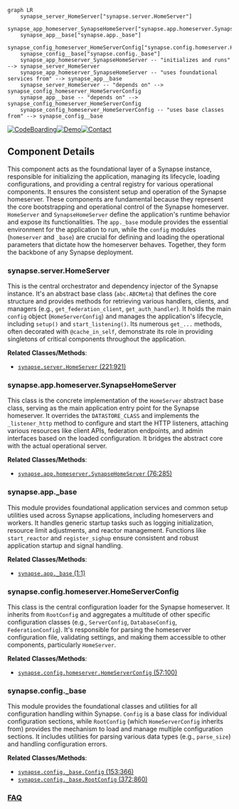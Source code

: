 ```mermaid
graph LR
    synapse_server_HomeServer["synapse.server.HomeServer"]
    synapse_app_homeserver_SynapseHomeServer["synapse.app.homeserver.SynapseHomeServer"]
    synapse_app__base["synapse.app._base"]
    synapse_config_homeserver_HomeServerConfig["synapse.config.homeserver.HomeServerConfig"]
    synapse_config__base["synapse.config._base"]
    synapse_app_homeserver_SynapseHomeServer -- "initializes and runs" --> synapse_server_HomeServer
    synapse_app_homeserver_SynapseHomeServer -- "uses foundational services from" --> synapse_app__base
    synapse_server_HomeServer -- "depends on" --> synapse_config_homeserver_HomeServerConfig
    synapse_app__base -- "depends on" --> synapse_config_homeserver_HomeServerConfig
    synapse_config_homeserver_HomeServerConfig -- "uses base classes from" --> synapse_config__base
```
[![CodeBoarding](https://img.shields.io/badge/Generated%20by-CodeBoarding-9cf?style=flat-square)](https://github.com/CodeBoarding/GeneratedOnBoardings)[![Demo](https://img.shields.io/badge/Try%20our-Demo-blue?style=flat-square)](https://www.codeboarding.org/demo)[![Contact](https://img.shields.io/badge/Contact%20us%20-%20contact@codeboarding.org-lightgrey?style=flat-square)](mailto:contact@codeboarding.org)

## Component Details

This component acts as the foundational layer of a Synapse instance, responsible for initializing the application, managing its lifecycle, loading configurations, and providing a central registry for various operational components. It ensures the consistent setup and operation of the Synapse homeserver. These components are fundamental because they represent the core bootstrapping and operational control of the Synapse homeserver. `HomeServer` and `SynapseHomeServer` define the application's runtime behavior and expose its functionalities. The `app._base` module provides the essential environment for the application to run, while the `config` modules (`homeserver` and `_base`) are crucial for defining and loading the operational parameters that dictate how the homeserver behaves. Together, they form the backbone of any Synapse deployment.

### synapse.server.HomeServer
This is the central orchestrator and dependency injector of the Synapse instance. It's an abstract base class (`abc.ABCMeta`) that defines the core structure and provides methods for retrieving various handlers, clients, and managers (e.g., `get_federation_client`, `get_auth_handler`). It holds the main `config` object (`HomeServerConfig`) and manages the application's lifecycle, including `setup()` and `start_listening()`. Its numerous `get_...` methods, often decorated with `@cache_in_self`, demonstrate its role in providing singletons of critical components throughout the application.


**Related Classes/Methods**:

- <a href="https://github.com/matrix-org/synapse/blob/master/synapse/server.py#L221-L921" target="_blank" rel="noopener noreferrer">`synapse.server.HomeServer` (221:921)</a>


### synapse.app.homeserver.SynapseHomeServer
This class is the concrete implementation of the `HomeServer` abstract base class, serving as the main application entry point for the Synapse homeserver. It overrides the `DATASTORE_CLASS` and implements the `_listener_http` method to configure and start the HTTP listeners, attaching various resources like client APIs, federation endpoints, and admin interfaces based on the loaded configuration. It bridges the abstract core with the actual operational server.


**Related Classes/Methods**:

- <a href="https://github.com/matrix-org/synapse/blob/master/synapse/app/homeserver.py#L76-L285" target="_blank" rel="noopener noreferrer">`synapse.app.homeserver.SynapseHomeServer` (76:285)</a>


### synapse.app._base
This module provides foundational application services and common setup utilities used across Synapse applications, including homeservers and workers. It handles generic startup tasks such as logging initialization, resource limit adjustments, and reactor management. Functions like `start_reactor` and `register_sighup` ensure consistent and robust application startup and signal handling.


**Related Classes/Methods**:

- <a href="https://github.com/matrix-org/synapse/blob/master/synapse/app/_base.py#L1-L1" target="_blank" rel="noopener noreferrer">`synapse.app._base` (1:1)</a>


### synapse.config.homeserver.HomeServerConfig
This class is the central configuration loader for the Synapse homeserver. It inherits from `RootConfig` and aggregates a multitude of other specific configuration classes (e.g., `ServerConfig`, `DatabaseConfig`, `FederationConfig`). It's responsible for parsing the homeserver configuration file, validating settings, and making them accessible to other components, particularly `HomeServer`.


**Related Classes/Methods**:

- <a href="https://github.com/matrix-org/synapse/blob/master/synapse/config/homeserver.py#L57-L100" target="_blank" rel="noopener noreferrer">`synapse.config.homeserver.HomeServerConfig` (57:100)</a>


### synapse.config._base
This module provides the foundational classes and utilities for all configuration handling within Synapse. `Config` is a base class for individual configuration sections, while `RootConfig` (which `HomeServerConfig` inherits from) provides the mechanism to load and manage multiple configuration sections. It includes utilities for parsing various data types (e.g., `parse_size`) and handling configuration errors.


**Related Classes/Methods**:

- <a href="https://github.com/matrix-org/synapse/blob/master/synapse/config/_base.py#L153-L366" target="_blank" rel="noopener noreferrer">`synapse.config._base.Config` (153:366)</a>
- <a href="https://github.com/matrix-org/synapse/blob/master/synapse/config/_base.py#L372-L860" target="_blank" rel="noopener noreferrer">`synapse.config._base.RootConfig` (372:860)</a>




### [FAQ](https://github.com/CodeBoarding/GeneratedOnBoardings/tree/main?tab=readme-ov-file#faq)